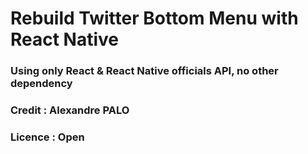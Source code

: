 # Rebuild Twitter Bottom Menu with React Native

### Using only **React** & **React Native** officials API, no other dependency

### Credit : **Alexandre PALO**

### Licence : **Open**
